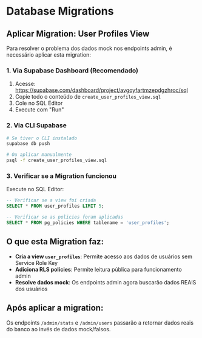 # Database Migrations

## Aplicar Migration: User Profiles View

Para resolver o problema dos dados mock nos endpoints admin, é necessário aplicar esta migration:

### 1. Via Supabase Dashboard (Recomendado)

1. Acesse: https://supabase.com/dashboard/project/avgoyfartmzepdgzhroc/sql
2. Copie todo o conteúdo de `create_user_profiles_view.sql`
3. Cole no SQL Editor
4. Execute com "Run"

### 2. Via CLI Supabase

```bash
# Se tiver o CLI instalado
supabase db push

# Ou aplicar manualmente
psql -f create_user_profiles_view.sql
```

### 3. Verificar se a Migration funcionou

Execute no SQL Editor:

```sql
-- Verificar se a view foi criada
SELECT * FROM user_profiles LIMIT 5;

-- Verificar se as policies foram aplicadas
SELECT * FROM pg_policies WHERE tablename = 'user_profiles';
```

## O que esta Migration faz:

- **Cria a view `user_profiles`**: Permite acesso aos dados de usuários sem Service Role Key
- **Adiciona RLS policies**: Permite leitura pública para funcionamento admin
- **Resolve dados mock**: Os endpoints admin agora buscarão dados REAIS dos usuários

## Após aplicar a migration:

Os endpoints `/admin/stats` e `/admin/users` passarão a retornar dados reais do banco ao invés de dados mock/falsos.